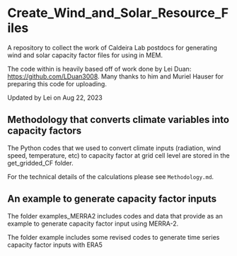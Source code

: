 # Create_Wind_and_Solar_Resource_Files
A repository to collect the work of Caldeira Lab postdocs for generating wind and solar capacity factor files for using in MEM.

The code within is heavily based off of work done by Lei Duan: https://github.com/LDuan3008. Many thanks to him and Muriel Hauser for preparing this code for uploading.

Updated by Lei on Aug 22, 2023 


## Methodology that converts climate variables into capacity factors

The Python codes that we used to convert climate inputs (radiation, wind speed, temperature, etc) to capacity factor at grid cell level are stored in the get_gridded_CF folder. 

For the technical details of the calculations please see `Methodology.md`.

## An example to generate capacity factor inputs 

The folder examples_MERRA2 includes codes and data that provide as an example to generate capacity factor input using MERRA-2. 

The folder example includes some revised codes to generate time series capacity factor inputs with ERA5